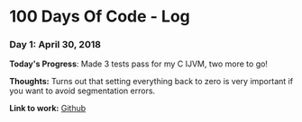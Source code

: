 # 100 Days Of Code - Log

### Day 1: April 30, 2018

**Today's Progress**: Made 3 tests pass for my C IJVM, two more to go!

**Thoughts:** Turns out that setting everything back to zero is very important if you want to avoid segmentation errors.

**Link to work:** [Github](https://github.com/JohanneA/)

